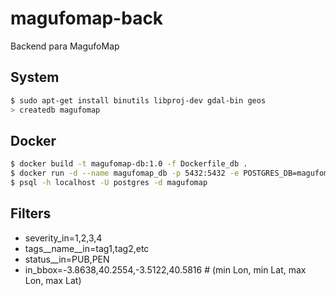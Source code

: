 # magufomap-back
Backend para MagufoMap

## System

```bash
$ sudo apt-get install binutils libproj-dev gdal-bin geos
> createdb magufomap
```

## Docker

```bash
$ docker build -t magufomap-db:1.0 -f Dockerfile_db .
$ docker run -d --name magufomap_db -p 5432:5432 -e POSTGRES_DB=magufomap -v /path/to/magufomap-back/data:/var/lib/postgresql/data magufomap-db:1.0
$ psql -h localhost -U postgres -d magufomap
```

## Filters

* severity_in=1,2,3,4
* tags__name__in=tag1,tag2,etc
* status__in=PUB,PEN
* in_bbox=-3.8638,40.2554,-3.5122,40.5816 # (min Lon, min Lat, max Lon, max Lat)

